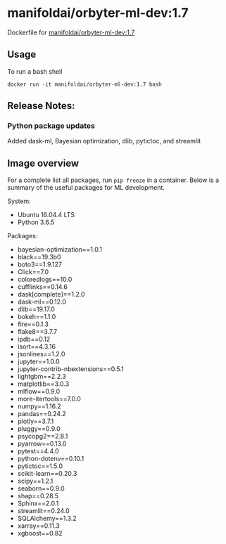 # manifoldai/orbyter-ml-dev:1.7

Dockerfile for [manifoldai/orbyter-ml-dev:1.7](https://hub.docker.com/r/manifoldai/orbyter-ml-dev)

## Usage

To run a bash shell

`
docker run -it manifoldai/orbyter-ml-dev:1.7 bash
`

## Release Notes:

### Python package updates

Added dask-ml, Bayesian optimization, dlib, pytictoc, and streamlit

## Image overview

For a complete list all packages, run `pip freeze` in a container. Below is a summary of
the useful packages for ML development.

System:

* Ubuntu 16.04.4 LTS
* Python 3.6.5

Packages:

* bayesian-optimization==1.0.1
* black==19.3b0
* boto3==1.9.127
* Click==7.0
* coloredlogs==10.0
* cufflinks==0.14.6
* dask[complete]==1.2.0
* dask-ml==0.12.0
* dlib==19.17.0
* bokeh==1.1.0
* fire==0.1.3
* flake8==3.7.7
* ipdb==0.12
* isort==4.3.16
* jsonlines==1.2.0
* jupyter==1.0.0
* jupyter-contrib-nbextensions==0.5.1
* lightgbm==2.2.3
* matplotlib==3.0.3
* mlflow==0.9.0
* more-itertools==7.0.0
* numpy==1.16.2
* pandas==0.24.2
* plotly==3.7.1
* pluggy==0.9.0
* psycopg2==2.8.1
* pyarrow==0.13.0
* pytest==4.4.0
* python-dotenv==0.10.1
* pytictoc==1.5.0
* scikit-learn==0.20.3
* scipy==1.2.1
* seaborn==0.9.0
* shap==0.28.5
* Sphinx==2.0.1
* streamlit==0.24.0
* SQLAlchemy==1.3.2
* xarray==0.11.3
* xgboost==0.82
